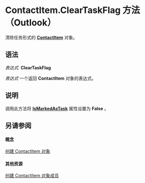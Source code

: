 
# ContactItem.ClearTaskFlag 方法 （Outlook）

清除任务形式的  **[ContactItem](8e32093c-a678-f1fd-3f35-c2d8994d166f.md)** 对象。


## 语法

 _表达式_. **ClearTaskFlag**

 _表达式_ 一个返回 **ContactItem** 对象的表达式。


## 说明

调用此方法将 **[IsMarkedAsTask](bf651a37-e486-1c54-83d4-3bb3714f7187.md)** 属性设置为 **False** 。


## 另请参阅


#### 概念


[创建 ContactItem 对象](8e32093c-a678-f1fd-3f35-c2d8994d166f.md)
#### 其他资源


[创建 ContactItem 对象成员](a8b13369-4c87-02aa-e62a-1f3067e559fa.md)